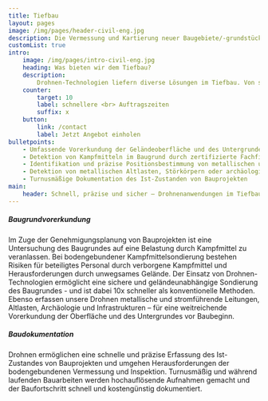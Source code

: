 ```yaml
---
title: Tiefbau
layout: pages
image: /img/pages/header-civil-eng.jpg
description: Die Vermessung und Kartierung neuer Baugebiete/-grundstücke spielt oft für Bauvorhaben eine entscheidende Rolle.
customList: true
intro:
    image: /img/pages/intro-civil-eng.jpg
    heading: Was bieten wir dem Tiefbau?
    description:
        Drohnen-Technologien liefern diverse Lösungen im Tiefbau. Von sicherer Baugrunderkundung bis zur turnusmäßigen Baudokumentation - Wir unterstützen Unternehmen in allen Bauphasen
    counter:
        target: 10
        label: schnellere <br> Auftragszeiten
        suffix: x
    button:
        link: /contact
        label: Jetzt Angebot einholen
bulletpoints:
    - Umfassende Vorerkundung der Geländeoberfläche und des Untergrundes
    - Detektion von Kampfmitteln im Baugrund durch zertifizierte Fachfirma nach §7 und § 20 SprengG
    - Identifikation und präzise Positionsbestimmung von metallischen und stromführenden Leitungen
    - Detektion von metallischen Altlasten, Störkörpern oder archäologischen Strukturen
    - Turnusmäßige Dokumentation des Ist-Zustanden von Bauprojekten
main:
    header: Schnell, präzise und sicher – Drohnenanwendungen im Tiefbau
---
```

##### Baugrundvorerkundung

Im Zuge der Genehmigungsplanung von Bauprojekten ist eine Untersuchung des Baugrundes auf eine Belastung durch Kampfmittel zu veranlassen. Bei bodengebundener Kampfmittelsondierung bestehen Risiken für beteiligtes Personal durch verborgene Kampfmittel und Herausforderungen durch unwegsames Gelände. Der Einsatz von Drohnen-Technologien ermöglicht eine sichere und geländeunabhängige Sondierung des Baugrundes - und ist dabei 10x schneller als konventionelle Methoden. Ebenso erfassen unsere Drohnen metallische und stromführende Leitungen, Altlasten, Archäologie und Infrastrukturen – für eine weitreichende Vorerkundung der Oberfläche und des Untergrundes vor Baubeginn.

##### Baudokumentation

Drohnen ermöglichen eine schnelle und präzise Erfassung des Ist-Zustandes von Bauprojekten und umgehen Herausforderungen der bodengebundenen Vermessung und Inspektion. Turnusmäßig und während laufenden Bauarbeiten werden hochauflösende Aufnahmen gemacht und der Baufortschritt schnell und kostengünstig dokumentiert.
